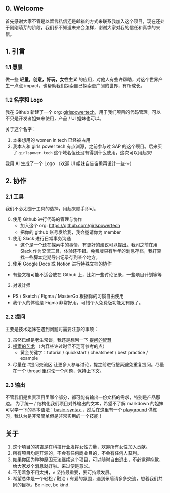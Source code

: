 ##  0. Welcome

首先感谢大家不管是以留言私信还是邮箱的方式来联系我加入这个项目，现在还处于刚刚萌芽的阶段，我们都不知道未来会怎样，谢谢大家对我的信任和真挚的来信。

## 1. 引言

### 1.1 愿景

做一些 **轻量，创意，好玩，女性主义** 的应用，对他人有些许帮助，对这个世界产生一点点 impact，也帮助我们探索自己探索更广阔的世界，有所成长。

### 1.2 名字和 Logo

我在 Github 新建了一个 org: [girlspowertech](https://github.com/girlspowertech)，用于我们项目的代码管理。可以不只是开发者姐妹来使用，产品 / UI 姐妹也可以。

关于这个名字：
1. 本来想用的 women in tech 已经被占用
2. 我本人和 girls power tech 有点渊源，之前参与过 SAP 的这个项目。后来买了 `girlspower.tech` 这个域名但还没有得到什么使用，这次可以用起来!

我用 AI 生成了一个 Logo （欢迎 UI 姐妹自告奋勇再设计一些～）

## 2. 协作

### 2.1 工具

我们不必太囿于工具的选择，用起来顺手即可。

0. 使用 Github 进行代码的管理与协作
	  - 加入这个 org: https://github.com/girlspowertech
  	  - 把你的 github 账号发给我，我会邀请你为 member
1. 使用 Slack 进行日常事务沟通
	- 这个是一个还在探索中的事情，有更好的建议可以提出。我司之前在用 Slack 作为交流工具，体验还不错。免费版只有半年的消息存档，我打算找一些脚本定期导出记录存到某个地方。
2. 使用 Google Docs 或 Notion 进行特殊文档的协作
  - 有些文档可能不适合放在 Github 上，比如一些讨论记录，一些项目计划等等
3. 对设计师
  - PS / Sketch / Figma / MasterGo 根据你的习惯自由使用
  - 我个人的体验是 Figma 非常好用，可惜个人免费版功能太有限了。

### 2.2 提问

主要是技术姐妹在遇到问题时需要注意的事项：

1. 虽然已经是老生常谈，我还是想列一下 [提问的智慧](https://github.com/ryanhanwu/How-To-Ask-Questions-The-Smart-Way/blob/main/README-zh_CN.md)
2. [搜索的艺术](https://huangwei.me/blog/2011/03/19/learn-to-search-is-vital/) （内容些许过时但不乏可参考的点）
   - 黄金关键字：tutorial / quickstart / cheatsheet / best practice / example
3. 尽量在 #提问交流区 让更多人参与讨论，提之前进行搜索避免重复提问。尽量在一个 thread 里讨论一个问题，保持上下文。

### 2.3 输出

不管我们是负责项目里哪个部分，都可能有输出一份文档的需求，特别是产品那边。
为了统一 / 结构化我们项目对外输出的文本，希望不了解 markdown 的姐妹可以学一下的基本语法：[basic-syntax ](https://www.markdownguide.org/basic-syntax/) ，然后在这里有一个 [playground](https://jbt.github.io/markdown-editor/) 供练习，我认为是非常简单但是非常实用的一个技能！

## 关于

1. 这个项目的初衷是在科技行业发挥女性力量，欢迎所有女性加入贡献。
2. 所有项目均是开源的，不会有任何商业目的，不会有任何人获利。
3. 如果你因为种种原因无法继续这个项目，可以随时自由退出，不必觉得抱歉，给大家发个消息就好啦。来过便是意义。
4. 不用着急不用太拼，✊ 坚持最重要，要可持续发展。
5. 希望总体是一个轻松 / 融洽 / 有爱的氛围，遇到矛盾请多多交流，想着我们共同的目标。Be nice, be kind.
